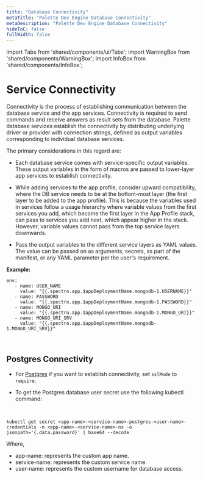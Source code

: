 ```yaml
---
title: "Database Connectivity"
metaTitle: "Palette Dev Engine Database Connectivity"
metaDescription: "Palette Dev Engine Database Connectivity"
hideToC: false
fullWidth: false
---
```


import Tabs from 'shared/components/ui/Tabs';
import WarningBox from 'shared/components/WarningBox';
import InfoBox from 'shared/components/InfoBox';


# Service Connectivity

Connectivity is the process of establishing communication between the database service and the app services. Connectivity is required to send commands and receive answers as result sets from the database. Palette database services establish the connectivity by distributing underlying driver or provider with connection strings, defined as output variables corresponding to individual database services.

The primary considerations in this regard are:

* Each database service comes with service-specific output variables. These output variables in the form of macros are passed to lower-layer app services to establish connectivity.


* While adding services to the app profile, consider upward compatibility, where the DB service needs to be at the bottom-most layer (the first layer to be added to the app profile). This is because the variables used in services follow a usage hierarchy where variable values from the first services you add, which become the first layer in the App Profile stack, can pass to services you add next, which appear higher in the stack. However, variable values cannot pass from the top service layers downwards.


* Pass the output variables to the different service layers as YAML values. The value can be passed on as arguments, secrets, as part of the manifest, or any YAML parameter per the user's requirement.


**Example:**

```
env:
   - name: USER_NAME
     value: "{{.spectro.app.$appDeploymentName.mongodb-1.USERNAME}}"
   - name: PASSWORD
     value: "{{.spectro.app.$appDeploymentName.mongodb-1.PASSWORD}}"
   - name: MONGO_URI
     value: "{{.spectro.app.$appDeploymentName.mongodb-1.MONGO_URI}}"
   - name: MONGO_URI_SRV
     value: "{{.spectro.app.$appDeploymentName.mongodb-1.MONGO_URI_SRV}}"
```

<br />


## Postgres Connectivity

* For [Postgres](https://www.postgresql.org/docs/current/libpq-ssl.html) if you want to establish connectivity, set `sslMode` to `require`. 


* To get the Postgres database user secret use the following kubectl command:


<br />

```
kubectl get secret <app-name>-<service-name>-postgres-<user-name>-credentials -n <app-name>-<service-name>-ns -o jsonpath='{.data.password}' | base64 --decode
```
Where, 

  * app-name: represents the custom app name.
  * service-name: represents the custom service name.
  * user-name: represents the custom username for database access.

<br />







  

